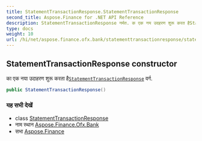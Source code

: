 ```yaml
---
title: StatementTransactionResponse.StatementTransactionResponse
second_title: Aspose.Finance for .NET API Reference
description: StatementTransactionResponse नर्मत. क एक नय उदहरण शुरू करत हैStatementTransactionResponse वर्ग.
type: docs
weight: 10
url: /hi/net/aspose.finance.ofx.bank/statementtransactionresponse/statementtransactionresponse/
---
```

## StatementTransactionResponse constructor

का एक नया उदाहरण शुरू करता है[`StatementTransactionResponse`](../) वर्ग.

```csharp
public StatementTransactionResponse()
```

### यह सभी देखें

* class [StatementTransactionResponse](../)
* नाम स्थान [Aspose.Finance.Ofx.Bank](../../statementtransactionresponse/)
* सभा [Aspose.Finance](../../../)


